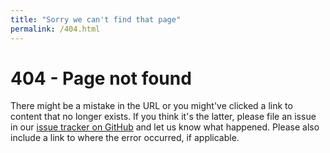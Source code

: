 ```yaml
---
title: "Sorry we can't find that page"
permalink: /404.html
---
```


# 404 - Page not found

There might be a mistake in the URL or you might've clicked a link to content that no longer exists. If you think it's the latter, please file an issue in our [issue tracker on GitHub](https://github.com/Unstoppable9160/Unstoppable9160.github.io/issues/new) and let us know what happened. Please also include a link to where the error occurred, if applicable.
